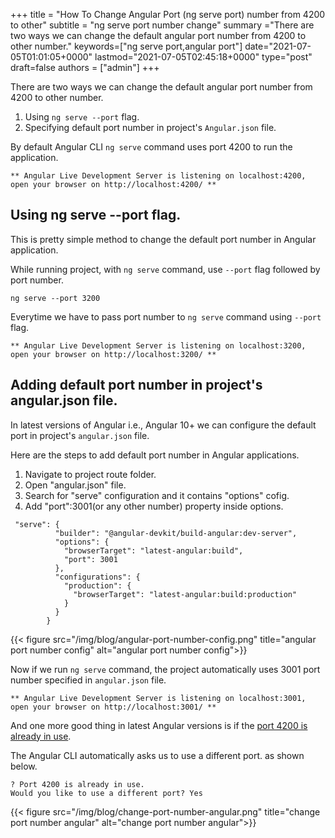 +++ title = "How To Change Angular Port (ng serve port) number from 4200 to other" subtitle = "ng serve port number change" summary ="There are two ways we can change the default angular port number from 4200 to other number." keywords=["ng serve port,angular port"] date="2021-07-05T01:01:05+0000" lastmod="2021-07-05T02:45:18+0000" type="post" draft=false authors = ["admin"] +++

There are two ways we can change the default angular port number from 4200 to other number.

1. Using `ng serve --port` flag.
2. Specifying default port number in project's `Angular.json` file.

By default Angular CLI `ng serve` command uses port 4200 to run the application.

```
** Angular Live Development Server is listening on localhost:4200, open your browser on http://localhost:4200/ **
```

## Using ng serve --port flag.

This is pretty simple method to change the default port number in Angular application.

While running project, with `ng serve` command, use `--port` flag followed by port number.

```
ng serve --port 3200
```

Everytime we have to pass port number to `ng serve` command using `--port` flag.

```
** Angular Live Development Server is listening on localhost:3200, open your browser on http://localhost:3200/ **
```

## Adding default port number in project's angular.json file.

In latest versions of Angular i.e., Angular 10+ we can configure the default port in project's `angular.json` file.

Here are the steps to add default port number in Angular applications.

1. Navigate to project route folder.
2. Open "angular.json" file.
3. Search for "serve" configuration and it contains "options" cofig.
4. Add "port":3001(or any other number) property inside options.

```
 "serve": {
          "builder": "@angular-devkit/build-angular:dev-server",
          "options": {
            "browserTarget": "latest-angular:build",
            "port": 3001
          },
          "configurations": {
            "production": {
              "browserTarget": "latest-angular:build:production"
            }
          }
        }
```

{{< figure src="/img/blog/angular-port-number-config.png" title="angular port number config" alt="angular port number config">}}

Now if we run `ng serve` command, the project automatically uses 3001 port number specified in `angular.json` file.

```
** Angular Live Development Server is listening on localhost:3001, open your browser on http://localhost:3001/ **
```


And one more good thing in latest Angular versions is if the [port 4200 is already in use](https://www.angularjswiki.com/angular/port-4200-is-already-in-use-use-port-to-specify-a-different-port-error/).

The Angular CLI automatically asks us to use a different port. as shown below.

```
? Port 4200 is already in use.
Would you like to use a different port? Yes
```

{{< figure src="/img/blog/change-port-number-angular.png" title="change port number angular" alt="change port number angular">}}

